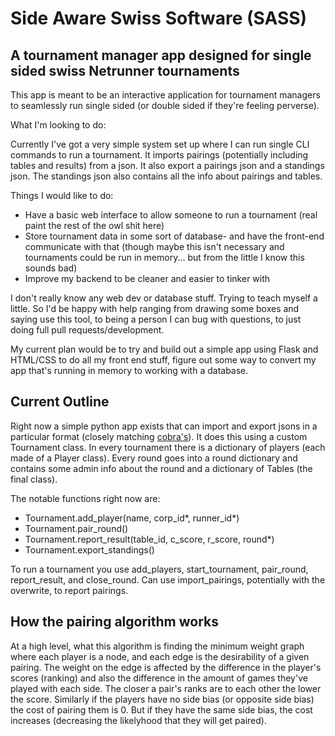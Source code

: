 # Side Aware Swiss Software (SASS)

## A tournament manager app designed for single sided swiss Netrunner tournaments

This app is meant to be an interactive application for tournament managers to seamlessly run single sided (or double sided if they're feeling perverse).

What I'm looking to do:

Currently I've got a very simple system set up where I can run single CLI commands to run a tournament. It imports pairings (potentially including tables and results) from a json. It also export a pairings json and a standings json. The standings json also contains all the info about pairings and tables.

Things I would like to do:
- Have a basic web interface to allow someone to run a tournament (real paint the rest of the owl shit here)
- Store tournament data in some sort of database- and have the front-end communicate with that (though maybe this isn't necessary and tournaments could be run in memory... but from the little I know this sounds bad)
- Improve my backend to be cleaner and easier to tinker with

I don't really know any web dev or database stuff. Trying to teach myself a little. So I'd be happy with help ranging from drawing some boxes and saying use this tool, to being a person I can bug with questions, to just doing full pull requests/development.

My current plan would be to try and build out a simple app using Flask and HTML/CSS to do all my front end stuff, figure out some way to convert my app that's running in memory to working with a database.


## Current Outline

Right now a simple python app exists that can import and export jsons in a particular format (closely matching [cobra's](cobr.ai)).
It does this using a custom Tournament class. In every tournament there is a dictionary of players (each made of a Player class). Every round goes into a round
dictionary and contains some admin info about the round and a dictionary of Tables (the final class).

The notable functions right now are:
- Tournament.add_player(name, corp_id*, runner_id*)
- Tournament.pair_round()
- Tournament.report_result(table_id, c_score, r_score, round*)
- Tournament.export_standings()

To run a tournament you use add_players, start_tournament, pair_round, report_result, and close_round. Can use import_pairings, potentially with the overwrite, to report pairings. 


## How the pairing algorithm works
At a high level, what this algorithm is finding the minimum weight graph where each player is a node, and each edge is the desirability of a given pairing. The weight on the edge is affected by the difference in the player's scores (ranking) and also the difference in the amount of games they've played with each side. The closer a pair's ranks are to each other the lower the score. Similarly if the players have no side bias (or opposite side bias) the cost of pairing them is 0. But if they have the same side bias, the cost increases (decreasing the likelyhood that they will get paired).
